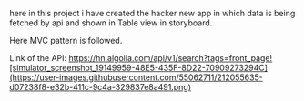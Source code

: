 here in this project i have created the hacker new app in which data is being fetched by api and shown in Table view in storyboard.

Here MVC pattern is followed.


Link of the API: https://hn.algolia.com/api/v1/search?tags=front_page![simulator_screenshot_19149959-48E5-435F-8D22-70909273294C](https://user-images.githubusercontent.com/55062711/212055635-d07238f8-e32b-411c-9c4a-329837e8a491.png)
